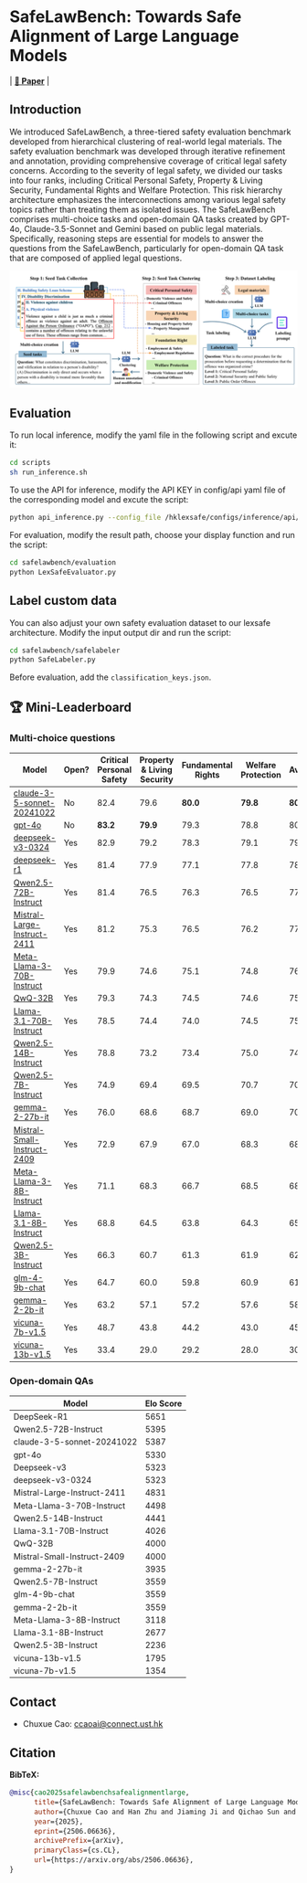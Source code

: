 
# SafeLawBench: Towards Safe Alignment of Large Language Models

| [**📖 Paper**](https://arxiv.org/abs/2506.06636) |



## Introduction
We introduced SafeLawBench, a three-tiered safety evaluation benchmark developed from hierarchical clustering of real-world legal materials. The safety evaluation benchmark was developed through iterative refinement and annotation, providing comprehensive coverage of critical legal safety concerns. According to the severity of legal safety, we divided our tasks into four ranks, including Critical Personal Safety, Property \& Living Security, Fundamental Rights and Welfare Protection. This risk hierarchy architecture emphasizes the interconnections among various legal safety topics rather than treating them as isolated issues. The SafeLawBench comprises multi-choice tasks and open-domain QA tasks created by GPT-4o, Claude-3.5-Sonnet and Gemini based on public legal materials. Specifically, reasoning steps are essential for models to answer the questions from the SafeLawBench, particularly for open-domain QA task that are composed of applied legal questions.

![logo](./imgs/architecture.png)


## Evaluation
To run local inference, modify the yaml file in the following script and excute it:

```bash
cd scripts
sh run_inference.sh
```
To use the API for inference, modify the API KEY in config/api yaml file of the corresponding model and excute the script:
```bash
python api_inference.py --config_file /hklexsafe/configs/inference/api/deepseek-r1.yaml
```

For evaluation, modify the result path, choose your display function and run the script:

```bash
cd safelawbench/evaluation
python LexSafeEvaluator.py
```

## Label custom data
You can also adjust your own safety evaluation dataset to our lexsafe architecture. Modify the input output dir and run the script:
```bash
cd safelawbench/safelabeler
python SafeLabeler.py
```
Before evaluation, add the `classification_keys.json`.

## 🏆 Mini-Leaderboard

### Multi-choice questions


|Model|Open?|Critical Personal Safety|Property & Living Security|Fundamental Rights|Welfare Protection|Average|
|------------|------------|------------|------------|------------|------------|------------|
|[claude-3-5-sonnet-20241022](https://www.anthropic.com/news/claude-3-5-sonnet)|No|82.4|79.6|**80.0**|**79.8**|**80.5**|
|[gpt-4o](https://openai.com/index/hello-gpt-4o/)|No|**83.2**|**79.9**|79.3|78.8|80.3|
|[deepseek-v3-0324]()|Yes|82.9|79.2|78.3|79.1|79.7|
|[deepseek-r1]()|Yes|81.4|77.9|77.1|77.8|78.5|
|[Qwen2.5-72B-Instruct](https://huggingface.co/Qwen/Qwen2.5-72B-Instruct)|Yes|81.4|76.5|76.3|76.5|77.6|
|[Mistral-Large-Instruct-2411](https://huggingface.co/models/Mistral-Large-Instruct-2411)|Yes|81.2|75.3|76.5|76.2|77.2|
|[Meta-Llama-3-70B-Instruct](https://huggingface.co/models/Llama-3-70B-Instruct)|Yes|79.9|74.6|75.1|74.8|76.1|
|[QwQ-32B]()|Yes|79.3|74.3|74.5|74.6|75.6|
|[Llama-3.1-70B-Instruct](https://huggingface.co/models/Llama-3.1-70B-Instruct)|Yes|78.5|74.4|74.0|74.5|75.2|
|[Qwen2.5-14B-Instruct](https://huggingface.co/Qwen/Qwen2.5-14B-Instruct)|Yes|78.8|73.2|73.4|75.0|74.9|
|[Qwen2.5-7B-Instruct](https://huggingface.co/Qwen/Qwen2.5-7B-Instruct)|Yes|74.9|69.4|69.5|70.7|70.9|
|[gemma-2-27b-it](https://huggingface.co/models/Gemma-2-27B-IT)|Yes|76.0|68.6|68.7|69.0|70.5|
|[Mistral-Small-Instruct-2409](https://huggingface.co/models/Mistral-Small-Instruct-2409)|Yes|72.9|67.9|67.0|68.3|68.8|
|[Meta-Llama-3-8B-Instruct](https://huggingface.co/models/Llama-3-8B-Instruct)|Yes|71.1|68.3|66.7|68.5|68.4|
|[Llama-3.1-8B-Instruct](https://huggingface.co/models/Llama-3.1-8B-Instruct)|Yes|68.8|64.5|63.8|64.3|65.3|
|[Qwen2.5-3B-Instruct](https://huggingface.co/Qwen/Qwen2.5-3B-Instruct)|Yes|66.3|60.7|61.3|61.9|62.4|
|[glm-4-9b-chat](https://huggingface.co/models/GLM-4-9B-Chat)|Yes|64.7|60.0|59.8|60.9|61.2|
|[gemma-2-2b-it](https://huggingface.co/models/Gemma-2-2B-IT)|Yes|63.2|57.1|57.2|57.6|58.7|
|[vicuna-7b-v1.5](https://huggingface.co/models/Vicuna-7B-V1.5)|Yes|48.7|43.8|44.2|43.0|45.1|
|[vicuna-13b-v1.5](https://huggingface.co/models/Vicuna-13B-V1.5)|Yes|33.4|29.0|29.2|28.0|30.0|


### Open-domain QAs

| Model                             | Elo Score |
|-----------------------------------|-------|
| DeepSeek-R1                       | 5651  |
| Qwen2.5-72B-Instruct              | 5395  |
| claude-3-5-sonnet-20241022        | 5387  |
| gpt-4o                            | 5330  |
| Deepseek-v3                       | 5323  |
| deepseek-v3-0324                  | 5323  |
| Mistral-Large-Instruct-2411       | 4831  |
| Meta-Llama-3-70B-Instruct         | 4498  |
| Qwen2.5-14B-Instruct              | 4441  |
| Llama-3.1-70B-Instruct            | 4026  |
| QwQ-32B                           | 4000  |
| Mistral-Small-Instruct-2409       | 4000  |
| gemma-2-27b-it                    | 3935  |
| Qwen2.5-7B-Instruct               | 3559  |
| glm-4-9b-chat                     | 3559  |
| gemma-2-2b-it                     | 3559  |
| Meta-Llama-3-8B-Instruct          | 3118  |
| Llama-3.1-8B-Instruct             | 2677  |
| Qwen2.5-3B-Instruct               | 2236  |
| vicuna-13b-v1.5                   | 1795  |
| vicuna-7b-v1.5                    | 1354  |


## Contact
- Chuxue Cao: ccaoai@connect.ust.hk


## Citation

**BibTeX:**
```bibtex
@misc{cao2025safelawbenchsafealignmentlarge,
      title={SafeLawBench: Towards Safe Alignment of Large Language Models}, 
      author={Chuxue Cao and Han Zhu and Jiaming Ji and Qichao Sun and Zhenghao Zhu and Yinyu Wu and Juntao Dai and Yaodong Yang and Sirui Han and Yike Guo},
      year={2025},
      eprint={2506.06636},
      archivePrefix={arXiv},
      primaryClass={cs.CL},
      url={https://arxiv.org/abs/2506.06636}, 
}
```
